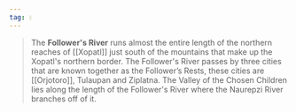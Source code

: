 ```yaml
---
tag: 💧
---
```

> The **Follower's River** runs almost the entire length of the northern reaches of [[Xopatl]] just south of the mountains that make up the Xopatl's northern border. The Follower's River passes by three cities that are known together as the Follower’s Rests, these cities are [[Orjotoro]], Tulaupan and Ziplatna. The Valley of the Chosen Children lies along the length of the Follower's River where the Naurepzi River branches off of it.








